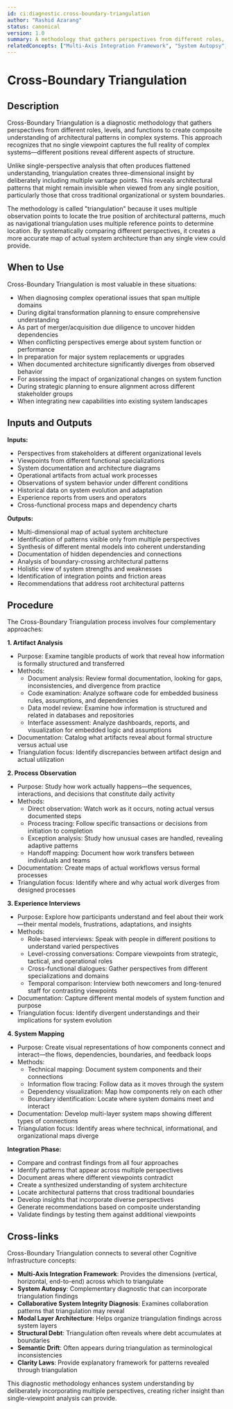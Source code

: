 ```yaml
---
id: ci:diagnostic.cross-boundary-triangulation
author: "Rashid Azarang"
status: canonical
version: 1.0
summary: A methodology that gathers perspectives from different roles, levels, and functions to create composite understanding of architectural patterns. Involves Artifact Analysis, Process Observation, Experience Interviews, and System Mapping to reveal patterns that might remain invisible in single-perspective analysis.
relatedConcepts: ["Multi-Axis Integration Framework", "System Autopsy", "Collaborative System Integrity Diagnosis", "Modal Layer Architecture", "Structural Debt", "Semantic Drift", "Clarity Laws"]
---
```


<!-- Migration Status: Complete -->

# Cross-Boundary Triangulation

## Description

Cross-Boundary Triangulation is a diagnostic methodology that gathers perspectives from different roles, levels, and functions to create composite understanding of architectural patterns in complex systems. This approach recognizes that no single viewpoint captures the full reality of complex systems—different positions reveal different aspects of structure.

Unlike single-perspective analysis that often produces flattened understanding, triangulation creates three-dimensional insight by deliberately including multiple vantage points. This reveals architectural patterns that might remain invisible when viewed from any single position, particularly those that cross traditional organizational or system boundaries.

The methodology is called "triangulation" because it uses multiple observation points to locate the true position of architectural patterns, much as navigational triangulation uses multiple reference points to determine location. By systematically comparing different perspectives, it creates a more accurate map of actual system architecture than any single view could provide.

## When to Use

Cross-Boundary Triangulation is most valuable in these situations:

- When diagnosing complex operational issues that span multiple domains
- During digital transformation planning to ensure comprehensive understanding
- As part of merger/acquisition due diligence to uncover hidden dependencies
- When conflicting perspectives emerge about system function or performance
- In preparation for major system replacements or upgrades
- When documented architecture significantly diverges from observed behavior
- For assessing the impact of organizational changes on system function
- During strategic planning to ensure alignment across different stakeholder groups
- When integrating new capabilities into existing system landscapes

## Inputs and Outputs

**Inputs:**
- Perspectives from stakeholders at different organizational levels
- Viewpoints from different functional specializations
- System documentation and architecture diagrams
- Operational artifacts from actual work processes
- Observations of system behavior under different conditions
- Historical data on system evolution and adaptation
- Experience reports from users and operators
- Cross-functional process maps and dependency charts

**Outputs:**
- Multi-dimensional map of actual system architecture
- Identification of patterns visible only from multiple perspectives
- Synthesis of different mental models into coherent understanding
- Documentation of hidden dependencies and connections
- Analysis of boundary-crossing architectural patterns
- Holistic view of system strengths and weaknesses
- Identification of integration points and friction areas
- Recommendations that address root architectural patterns

## Procedure

The Cross-Boundary Triangulation process involves four complementary approaches:

**1. Artifact Analysis**
- Purpose: Examine tangible products of work that reveal how information is formally structured and transferred
- Methods:
  - Document analysis: Review formal documentation, looking for gaps, inconsistencies, and divergence from practice
  - Code examination: Analyze software code for embedded business rules, assumptions, and dependencies
  - Data model review: Examine how information is structured and related in databases and repositories
  - Interface assessment: Analyze dashboards, reports, and visualization for embedded logic and assumptions
- Documentation: Catalog what artifacts reveal about formal structure versus actual use
- Triangulation focus: Identify discrepancies between artifact design and actual utilization

**2. Process Observation**
- Purpose: Study how work actually happens—the sequences, interactions, and decisions that constitute daily activity
- Methods:
  - Direct observation: Watch work as it occurs, noting actual versus documented steps
  - Process tracing: Follow specific transactions or decisions from initiation to completion
  - Exception analysis: Study how unusual cases are handled, revealing adaptive patterns
  - Handoff mapping: Document how work transfers between individuals and teams
- Documentation: Create maps of actual workflows versus formal processes
- Triangulation focus: Identify where and why actual work diverges from designed processes

**3. Experience Interviews**
- Purpose: Explore how participants understand and feel about their work—their mental models, frustrations, adaptations, and insights
- Methods:
  - Role-based interviews: Speak with people in different positions to understand varied perspectives
  - Level-crossing conversations: Compare viewpoints from strategic, tactical, and operational roles
  - Cross-functional dialogues: Gather perspectives from different specializations and domains
  - Temporal comparison: Interview both newcomers and long-tenured staff for contrasting viewpoints
- Documentation: Capture different mental models of system function and purpose
- Triangulation focus: Identify divergent understandings and their implications for system evolution

**4. System Mapping**
- Purpose: Create visual representations of how components connect and interact—the flows, dependencies, boundaries, and feedback loops
- Methods:
  - Technical mapping: Document system components and their connections
  - Information flow tracing: Follow data as it moves through the system
  - Dependency visualization: Map how components rely on each other
  - Boundary identification: Locate where system domains meet and interact
- Documentation: Develop multi-layer system maps showing different types of connections
- Triangulation focus: Identify areas where technical, informational, and organizational maps diverge

**Integration Phase:**
- Compare and contrast findings from all four approaches
- Identify patterns that appear across multiple perspectives
- Document areas where different viewpoints contradict
- Create a synthesized understanding of system architecture
- Locate architectural patterns that cross traditional boundaries
- Develop insights that incorporate diverse perspectives
- Generate recommendations based on composite understanding
- Validate findings by testing them against additional viewpoints

## Cross-links

Cross-Boundary Triangulation connects to several other Cognitive Infrastructure concepts:

- **Multi-Axis Integration Framework**: Provides the dimensions (vertical, horizontal, end-to-end) across which to triangulate
- **System Autopsy**: Complementary diagnostic that can incorporate triangulation findings
- **Collaborative System Integrity Diagnosis**: Examines collaboration patterns that triangulation may reveal
- **Modal Layer Architecture**: Helps organize triangulation findings across system layers
- **Structural Debt**: Triangulation often reveals where debt accumulates at boundaries
- **Semantic Drift**: Often appears during triangulation as terminological inconsistencies
- **Clarity Laws**: Provide explanatory framework for patterns revealed through triangulation

This diagnostic methodology enhances system understanding by deliberately incorporating multiple perspectives, creating richer insight than single-viewpoint analysis can provide. 